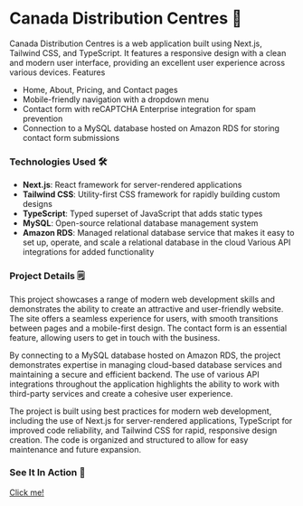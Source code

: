 Canada Distribution Centres  🚛
===============================

Canada Distribution Centres is a web application built using Next.js, Tailwind CSS, and TypeScript. It features a responsive design with a clean and modern user interface, providing an excellent user experience across various devices.
Features

* Home, About, Pricing, and Contact pages
* Mobile-friendly navigation with a dropdown menu
* Contact form with reCAPTCHA Enterprise integration for spam prevention
* Connection to a MySQL database hosted on Amazon RDS for storing contact form submissions
    

### Technologies Used 🛠

* **Next.js**: React framework for server-rendered applications
* **Tailwind CSS**: Utility-first CSS framework for rapidly building custom designs
* **TypeScript**: Typed superset of JavaScript that adds static types
* **MySQL**: Open-source relational database management system
* **Amazon RDS**: Managed relational database service that makes it easy to set up, operate, and scale a relational database in the cloud
    Various API integrations for added functionality

### Project Details 🗒

This project showcases a range of modern web development skills and demonstrates the ability to create an attractive and user-friendly website. The site offers a seamless experience for users, with smooth transitions between pages and a mobile-first design. The contact form is an essential feature, allowing users to get in touch with the business.

By connecting to a MySQL database hosted on Amazon RDS, the project demonstrates expertise in managing cloud-based database services and maintaining a secure and efficient backend. The use of various API integrations throughout the application highlights the ability to work with third-party services and create a cohesive user experience.

The project is built using best practices for modern web development, including the use of Next.js for server-rendered applications, TypeScript for improved code reliability, and Tailwind CSS for rapid, responsive design creation. The code is organized and structured to allow for easy maintenance and future expansion.

### See It In Action 💫

[Click me!](https://canadadistributioncentres.com/)
